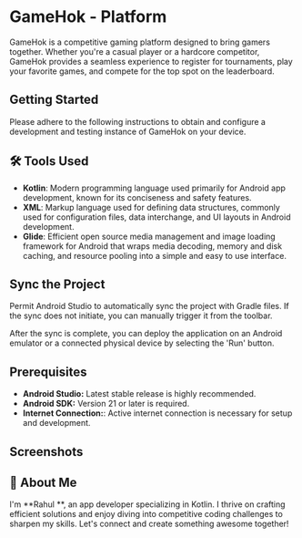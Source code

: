 
# GameHok - Platform 
GameHok is a competitive gaming platform designed to bring gamers together. Whether you're a casual player or a hardcore competitor, GameHok provides a seamless experience to register for tournaments, play your favorite games, and compete for the top spot on the leaderboard.


## Getting Started
Please adhere to the following instructions to obtain and configure a development and testing instance of GameHok on your device.
## 🛠 Tools Used
- **Kotlin**: Modern programming language used primarily for Android app development, known for its conciseness and safety features.
- **XML**: Markup language used for defining data structures, commonly used for configuration files, data interchange, and UI layouts in Android development.
- **Glide**: Efficient open source media management and image loading framework for Android that wraps media decoding, memory and disk caching, and resource pooling into a simple and easy to use interface.


## Sync the Project

Permit Android Studio to automatically sync the project with Gradle files. If the sync does not initiate, you can manually trigger it from the toolbar.

After the sync is complete, you can deploy the application on an Android emulator or a connected physical device by selecting the 'Run' button.


## Prerequisites

- **Android Studio:** Latest stable release is highly recommended.
- **Android SDK:** Version 21 or later is required.
- **Internet Connection:**: Active internet connection is necessary for setup and development.

## Screenshots


## 🚀 About Me


I'm **Rahul **, an app developer specializing in Kotlin. I thrive on crafting efficient solutions and enjoy diving into competitive coding challenges to sharpen my skills. Let's connect and create something awesome together!
